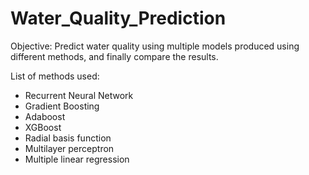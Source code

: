 # Water_Quality_Prediction

Objective: Predict water quality using multiple models produced using different methods, and finally compare the results.

List of methods used:
  - Recurrent Neural Network
  - Gradient Boosting
  - Adaboost
  - XGBoost
  - Radial basis function
  - Multilayer perceptron 
  - Multiple linear regression
